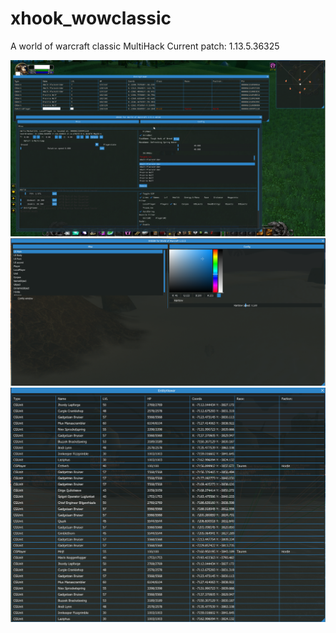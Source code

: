 # xhook_wowclassic
A world of warcraft classic MultiHack Current patch: 1.13.5.36325


<img src="Image/bg.png">
<img src="Image/bg2.png">
<img src="Image/bg3.png">

